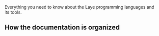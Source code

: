 Everything you need to know about the Laye programming languages and its tools.

## How the documentation is organized
